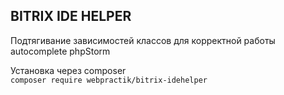 ## BITRIX IDE HELPER

Подтягивание зависимостей классов для корректной работы autocomplete phpStorm

Установка через composer  
`composer require webpractik/bitrix-idehelper`
